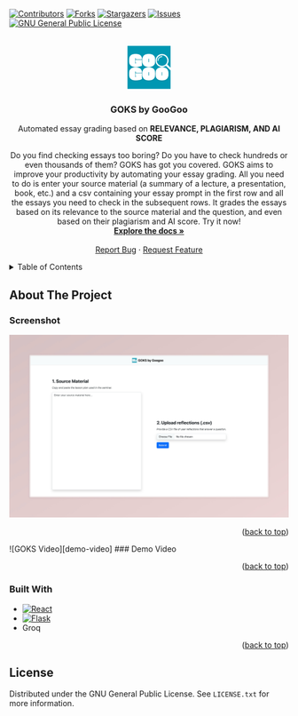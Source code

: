 <div id="top"></div>

[![Contributors][contributors-shield]][contributors-url]
[![Forks][forks-shield]][forks-url]
[![Stargazers][stars-shield]][stars-url]
[![Issues][issues-shield]][issues-url]
[![GNU General Public License][license-shield]][license-url]

<!-- PROJECT LOGO -->
<br />
<div align="center">
  <a href="https://github.com/megaraph/goks-by-googooo">
    <img src="frontend/goks-frontend/src/img/logo.png" alt="Logo" width="80" height="80">
  </a>

<h3 align="center">GOKS by GooGoo</h3>
  <p>
    Automated essay grading based on <strong>RELEVANCE, PLAGIARISM, AND AI SCORE</strong>
  </p>

  <p align="center">
    Do you find checking essays too boring? Do you have to check  hundreds or even thousands of them? GOKS has got you covered. GOKS aims to improve your productivity by automating your essay grading. All you need to do is enter your source material (a summary of a lecture, a presentation, book, etc.) and a csv containing your essay prompt in the first row and all the essays you need to check in the subsequent rows. It grades the essays based on its relevance to the source material and the question, and even based on their plagiarism and AI score. Try it now!
    <br />
    <a href="https://github.com/megaraph/goks-by-googooo"><strong>Explore the docs »</strong></a>
    <br />
    <br />
    <a href="https://github.com/megaraph/goks-by-googooo/issues">Report Bug</a>
    ·
    <a href="https://github.com/megaraph/goks-by-googooo/issues">Request Feature</a>
  </p>
</div>

<!-- TABLE OF CONTENTS -->
<details>
  <summary>Table of Contents</summary>
  <ol>
    <li>
      <a href="#about-the-project">About The Project</a>
      <ul>
        <li><a href="#built-with">Built With</a></li>
      </ul>
    </li>
    <li><a href="#license">License</a></li>
  </ol>
</details>

<!-- ABOUT THE PROJECT -->

## About The Project

### Screenshot

![GOKS Screen Shot][product-screenshot]

<p align="right">(<a href="#top">back to top</a>)</p>
![GOKS Video][demo-video]
### Demo Video

<p align="right">(<a href="#top">back to top</a>)</p>

### Built With

-   [![React][React.dev]][React-url]
-   [![Flask][Flask.palletsprojects.com]][Flask-url]
-   Groq

<p align="right">(<a href="#top">back to top</a>)</p>

<!-- GETTING STARTED -->

<!-- LICENSE -->

## License

Distributed under the GNU General Public License. See `LICENSE.txt` for more information.

<!-- MARKDOWN LINKS & IMAGES -->
<!-- https://www.markdownguide.org/basic-syntax/#reference-style-links -->


[contributors-shield]: https://img.shields.io/github/contributors/megaraph/tab-scheduler.svg?style=for-the-badge
[contributors-url]: https://github.com/megaraph/goks-by-googooo/graphs/contributors
[forks-shield]: https://img.shields.io/github/forks/megaraph/tab-scheduler.svg?style=for-the-badge
[forks-url]: https://github.com/megaraph/goks-by-googooo/network/members
[stars-shield]: https://img.shields.io/github/stars/megaraph/tab-scheduler.svg?style=for-the-badge
[stars-url]: https://github.com/megaraph/goks-by-googooo/stargazers
[issues-shield]: https://img.shields.io/github/issues/megaraph/tab-scheduler.svg?style=for-the-badge
[issues-url]: https://github.com/megaraph/goks-by-googooo/issues
[license-shield]: https://img.shields.io/github/license/megaraph/tab-scheduler.svg?style=for-the-badge
[license-url]: https://github.com/megaraph/goks-by-googooo/blob/main/LICENSE
[product-screenshot]: img/screenshot.png
[demo-video]: https://github.com/user-attachments/assets/daedfbb6-8083-4a48-bf44-c198d173a639
[React.dev]: https://img.shields.io/badge/React-%2320232a.svg?logo=react&logoColor=%2361DAFB
[React-url]: https://react.dev/
[Flask.palletsprojects.com]: https://img.shields.io/badge/Flask-000?logo=flask&logoColor=fff
[Flask-url]: https://flask.palletsprojects.com/en/stable/
[Flask.palletsprojects.com]: https://img.shields.io/badge/Flask-000?logo=flask&logoColor=fff
[Flask-url]: https://flask.palletsprojects.com/en/stable/
